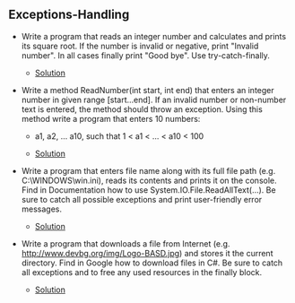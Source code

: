 ## Exceptions-Handling

* Write a program that reads an integer number and calculates and prints its square root. If the number is invalid or negative, print "Invalid number". In all cases finally print "Good bye". Use try-catch-finally.
  * [Solution](../solution/01.%20Square%20root%20of%20number/SquareRootOfNumber.cs)

* Write a method ReadNumber(int start, int end) that enters an integer number in given range [start…end]. If an invalid number or non-number text is entered, the method should throw an exception. Using this method write a program that enters 10 numbers:
  * a1, a2, … a10, such that 1 < a1 < … < a10 < 100

  * [Solution](../solution/02.%20Read%20Ten%20numbers%20in%20given%20range/ReadNumbersInGivenRange.cs)

* Write a program that enters file name along with its full file path (e.g. C:\WINDOWS\win.ini), reads its contents and prints it on the console. Find in Documentation how to use System.IO.File.ReadAllText(…). Be sure to catch all possible exceptions and print user-friendly error messages.
  * [Solution](../solution/03.%20Read%20file%20content/ReadFileContent.cs)

* Write a program that downloads a file from Internet (e.g. http://www.devbg.org/img/Logo-BASD.jpg) and stores it the current directory. Find in Google how to download files in C#. Be sure to catch all exceptions and to free any used resources in the finally block.
  * [Solution](../solution/04.%20Download%20from%20I-net/DownloadFromInternet.cs)
